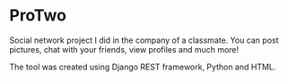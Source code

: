 # ProTwo
Social network project I did in the company of a classmate. You can post pictures, chat with your friends, view profiles and much more!

The tool was created using Django REST framework, Python and HTML. 
